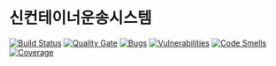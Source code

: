 # 신컨테이너운송시스템

[![Build Status](https://jenkins.hlc.co.kr/buildStatus/icon?job=nxtims-web)](https://jenkins.hlc.co.kr/job/nxtims-web/)
[![Quality Gate](https://sonarqube.hlc.co.kr/api/badges/gate?key=nxtims-web)](https://sonarqube.hlc.co.kr/dashboard/index/nxtims-web)
[![Bugs](https://sonarqube.hlc.co.kr/api/badges/measure?key=nxtims-web&metric=bugs)](https://sonarqube.hlc.co.kr/dashboard/index/nxtims-web)
[![Vulnerabilities](https://sonarqube.hlc.co.kr/api/badges/measure?key=nxtims-web&metric=vulnerabilities)](https://sonarqube.hlc.co.kr/dashboard/index/nxtims-web)
[![Code Smells](https://sonarqube.hlc.co.kr/api/badges/measure?key=nxtims-web&metric=code_smells)](https://sonarqube.hlc.co.kr/dashboard/index/nxtims-web)
[![Coverage](https://sonarqube.hlc.co.kr/api/badges/measure?key=nxtims-web&metric=coverage)](https://sonarqube.hlc.co.kr/dashboard/index/nxtims-web)

<br>